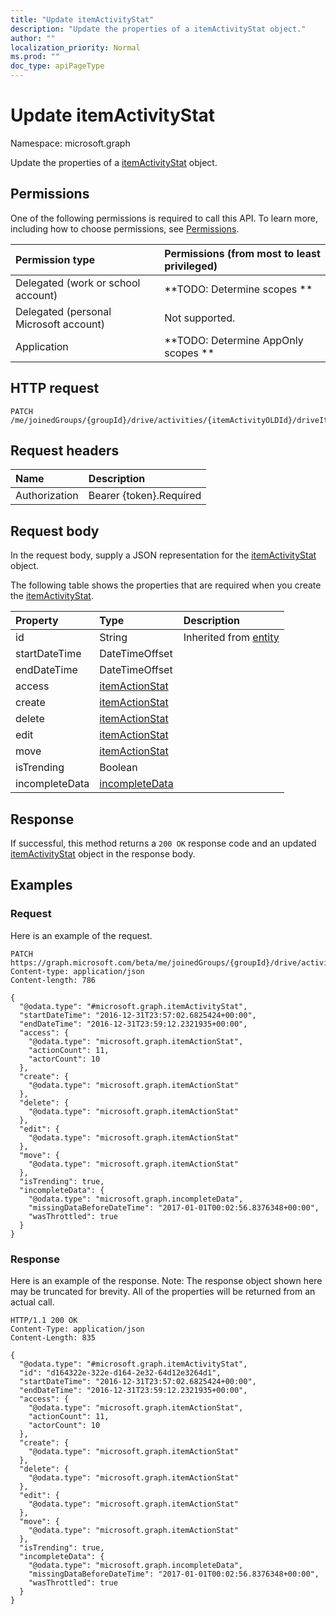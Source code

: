 ```yaml
---
title: "Update itemActivityStat"
description: "Update the properties of a itemActivityStat object."
author: ""
localization_priority: Normal
ms.prod: ""
doc_type: apiPageType
---
```


# Update itemActivityStat

Namespace: microsoft.graph

Update the properties of a [itemActivityStat](../resources/itemactivitystat.md) object.

## Permissions
One of the following permissions is required to call this API. To learn more, including how to choose permissions, see [Permissions](/concepts/permissions-reference.md).

|Permission type|Permissions (from most to least privileged)|
|:---|:---|
|Delegated (work or school account)|**TODO: Determine scopes **|
|Delegated (personal Microsoft account)|Not supported.|
|Application|**TODO: Determine AppOnly scopes **|

## HTTP request
<!-- {
  "blockType": "ignored"
}
-->
``` http
PATCH /me/joinedGroups/{groupId}/drive/activities/{itemActivityOLDId}/driveItem/analytics/itemActivityStats/{itemActivityStatId}
```

## Request headers
|Name|Description|
|:---|:---|
|Authorization|Bearer {token}.Required|

## Request body
In the request body, supply a JSON representation for the [itemActivityStat](../resources/itemactivitystat.md) object.

The following table shows the properties that are required when you create the [itemActivityStat](../resources/itemactivitystat.md).

|Property|Type|Description|
|:---|:---|:---|
|id|String| Inherited from [entity](../resources/entity.md)|
|startDateTime|DateTimeOffset||
|endDateTime|DateTimeOffset||
|access|[itemActionStat](../resources/itemactionstat.md)||
|create|[itemActionStat](../resources/itemactionstat.md)||
|delete|[itemActionStat](../resources/itemactionstat.md)||
|edit|[itemActionStat](../resources/itemactionstat.md)||
|move|[itemActionStat](../resources/itemactionstat.md)||
|isTrending|Boolean||
|incompleteData|[incompleteData](../resources/incompletedata.md)||



## Response
If successful, this method returns a `200 OK` response code and an updated [itemActivityStat](../resources/itemactivitystat.md) object in the response body.

## Examples

### Request
Here is an example of the request.
<!-- {
  "blockType": "request",
  "name": "update_itemactivitystat"
}
-->
``` http
PATCH https://graph.microsoft.com/beta/me/joinedGroups/{groupId}/drive/activities/{itemActivityOLDId}/driveItem/analytics/itemActivityStats/{itemActivityStatId}
Content-type: application/json
Content-length: 786

{
  "@odata.type": "#microsoft.graph.itemActivityStat",
  "startDateTime": "2016-12-31T23:57:02.6825424+00:00",
  "endDateTime": "2016-12-31T23:59:12.2321935+00:00",
  "access": {
    "@odata.type": "microsoft.graph.itemActionStat",
    "actionCount": 11,
    "actorCount": 10
  },
  "create": {
    "@odata.type": "microsoft.graph.itemActionStat"
  },
  "delete": {
    "@odata.type": "microsoft.graph.itemActionStat"
  },
  "edit": {
    "@odata.type": "microsoft.graph.itemActionStat"
  },
  "move": {
    "@odata.type": "microsoft.graph.itemActionStat"
  },
  "isTrending": true,
  "incompleteData": {
    "@odata.type": "microsoft.graph.incompleteData",
    "missingDataBeforeDateTime": "2017-01-01T00:02:56.8376348+00:00",
    "wasThrottled": true
  }
}
```

### Response
Here is an example of the response. Note: The response object shown here may be truncated for brevity. All of the properties will be returned from an actual call.
<!-- {
  "blockType": "response",
  "truncated": true
}
-->
``` http
HTTP/1.1 200 OK
Content-Type: application/json
Content-Length: 835

{
  "@odata.type": "#microsoft.graph.itemActivityStat",
  "id": "d164322e-322e-d164-2e32-64d12e3264d1",
  "startDateTime": "2016-12-31T23:57:02.6825424+00:00",
  "endDateTime": "2016-12-31T23:59:12.2321935+00:00",
  "access": {
    "@odata.type": "microsoft.graph.itemActionStat",
    "actionCount": 11,
    "actorCount": 10
  },
  "create": {
    "@odata.type": "microsoft.graph.itemActionStat"
  },
  "delete": {
    "@odata.type": "microsoft.graph.itemActionStat"
  },
  "edit": {
    "@odata.type": "microsoft.graph.itemActionStat"
  },
  "move": {
    "@odata.type": "microsoft.graph.itemActionStat"
  },
  "isTrending": true,
  "incompleteData": {
    "@odata.type": "microsoft.graph.incompleteData",
    "missingDataBeforeDateTime": "2017-01-01T00:02:56.8376348+00:00",
    "wasThrottled": true
  }
}
```

